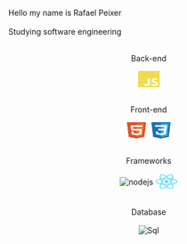 <br>
Hello my name is Rafael Peixer<br>
<br>
Studying software engineering<br>
<br>
  <p align="center">Back-end<br></p>
<div align="center">
  <img align="center" alt="Js" height="30" width="40" src="https://raw.githubusercontent.com/devicons/devicon/master/icons/javascript/javascript-plain.svg">
</div>
<br>
  <p align="center">Front-end<br></p>
<div align="center">
  <img align="center" alt="HTML" height="30" width="40" src="https://raw.githubusercontent.com/devicons/devicon/master/icons/html5/html5-original.svg">
  <img align="center" alt="CSS" height="30" width="40" src="https://raw.githubusercontent.com/devicons/devicon/master/icons/css3/css3-original.svg">
</div>
<br>
  <p align="center">Frameworks<br></p>
<div align="center">
  <img align="center" alt="nodejs" height="30" width="40" src="https://cdn.worldvectorlogo.com/logos/nodejs-icon.svg">
  <img align="center" alt="React" height="30" width="40" src="https://raw.githubusercontent.com/devicons/devicon/master/icons/react/react-original.svg">
</div>
<br>
  <p align="center">Database<br></p>
<div align="center">
  <img align="center" alt="Sql" height="30" width="40" src="https://cdn.worldvectorlogo.com/logos/microsoft-sql-server-1.svg">
</div>
